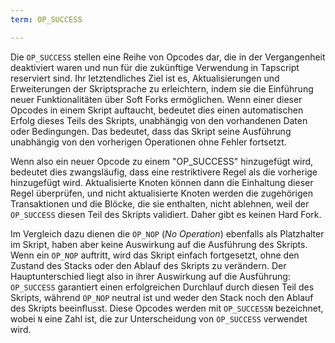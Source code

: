 ```yaml
---
term: OP_SUCCESS

---
```

Die `OP_SUCCESS` stellen eine Reihe von Opcodes dar, die in der Vergangenheit deaktiviert waren und nun für die zukünftige Verwendung in Tapscript reserviert sind. Ihr letztendliches Ziel ist es, Aktualisierungen und Erweiterungen der Skriptsprache zu erleichtern, indem sie die Einführung neuer Funktionalitäten über Soft Forks ermöglichen. Wenn einer dieser Opcodes in einem Skript auftaucht, bedeutet dies einen automatischen Erfolg dieses Teils des Skripts, unabhängig von den vorhandenen Daten oder Bedingungen. Das bedeutet, dass das Skript seine Ausführung unabhängig von den vorherigen Operationen ohne Fehler fortsetzt.

Wenn also ein neuer Opcode zu einem "OP_SUCCESS" hinzugefügt wird, bedeutet dies zwangsläufig, dass eine restriktivere Regel als die vorherige hinzugefügt wird. Aktualisierte Knoten können dann die Einhaltung dieser Regel überprüfen, und nicht aktualisierte Knoten werden die zugehörigen Transaktionen und die Blöcke, die sie enthalten, nicht ablehnen, weil der `OP_SUCCESS` diesen Teil des Skripts validiert. Daher gibt es keinen Hard Fork.

Im Vergleich dazu dienen die `OP_NOP` (*No Operation*) ebenfalls als Platzhalter im Skript, haben aber keine Auswirkung auf die Ausführung des Skripts. Wenn ein `OP_NOP` auftritt, wird das Skript einfach fortgesetzt, ohne den Zustand des Stacks oder den Ablauf des Skripts zu verändern. Der Hauptunterschied liegt also in ihrer Auswirkung auf die Ausführung: `OP_SUCCESS` garantiert einen erfolgreichen Durchlauf durch diesen Teil des Skripts, während `OP_NOP` neutral ist und weder den Stack noch den Ablauf des Skripts beeinflusst. Diese Opcodes werden mit `OP_SUCCESSN` bezeichnet, wobei `N` eine Zahl ist, die zur Unterscheidung von `OP_SUCCESS` verwendet wird.